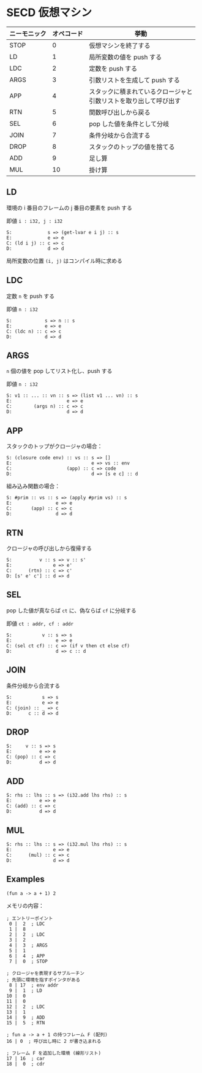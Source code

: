 # SECD 仮想マシン

| ニーモニック | オペコード | 挙動 |
| ---- | ---- | ---- |
| STOP | 0 | 仮想マシンを終了する |
| LD | 1 | 局所変数の値を push する |
| LDC | 2 | 定数を push する |
| ARGS | 3 | 引数リストを生成して push する |
| APP | 4 | スタックに積まれているクロージャと<br>引数リストを取り出して呼び出す |
| RTN | 5 | 関数呼び出しから戻る |
| SEL | 6 | pop した値を条件として分岐 |
| JOIN | 7 | 条件分岐から合流する |
| DROP | 8 | スタックのトップの値を捨てる |
| ADD | 9 | 足し算 |
| MUL | 10 | 掛け算 |

## LD

環境の i 番目のフレームの j 番目の要素を push する

即値 ``i : i32, j : i32``

```
S:             s => (get-lvar e i j) :: s
E:             e => e
C: (ld i j) :: c => c
D:             d => d
```

局所変数の位置 ``(i, j)`` はコンパイル時に求める

## LDC

定数 ``n`` を push する

即値 ``n : i32``

```
S:            s => n :: s
E:            e => e
C: (ldc n) :: c => c
D:            d => d
```

## ARGS

``n`` 個の値を pop してリスト化し、push する

即値 ``n : i32``

```
S: v1 :: ... :: vn :: s => (list v1 ... vn) :: s
E:                    e => e
C:        (args n) :: c => c
D:                    d => d
```

## APP

スタックのトップがクロージャの場合：

```
S: (closure code env) :: vs :: s => []
E:                             e => vs :: env
C:                    (app) :: c => code
D:                             d => [s e c] :: d
```

組み込み関数の場合：

```
S: #prim :: vs :: s => (apply #prim vs) :: s
E:                e => e
C:       (app) :: c => c
D:                d => d
```

## RTN

クロージャの呼び出しから復帰する

```
S:          v :: s => v :: s' 
E:               e => e'
C:      (rtn) :: c => c'
D: [s' e' c'] :: d => d
```

## SEL

pop した値が真ならば ``ct`` に、偽ならば ``cf`` に分岐する

即値 ``ct : addr, cf : addr``

```
S:           v :: s => s
E:                e => e
C: (sel ct cf) :: c => (if v then ct else cf)
D:                d => c :: d
```

## JOIN

条件分岐から合流する

```
S:           s => s
E:           e => e
C: (join) :: _ => c
D:      c :: d => d
```

## DROP

```
S:     v :: s => s
E:          e => e
C: (pop) :: c => c
D:          d => d
```

## ADD

```
S: rhs :: lhs :: s => (i32.add lhs rhs) :: s
E:          e => e
C: (add) :: c => c
D:          d => d
```

## MUL

```
S: rhs :: lhs :: s => (i32.mul lhs rhs) :: s
E:               e => e
C:      (mul) :: c => c
D:               d => d
```

## Examples

```
(fun a -> a + 1) 2
```

メモリの内容：

```
; エントリーポイント
 0 |  2  ; LDC
 1 |  8
 2 |  2  ; LDC
 3 |  2
 4 |  3  ; ARGS
 5 |  1
 6 |  4  ; APP
 7 |  0  ; STOP

; クロージャを表現するサブルーチン
; 先頭に環境を指すポインタがある
 8 | 17  ; env addr
 9 |  1  ; LD
10 |  0
11 |  0
12 |  2  ; LDC
13 |  1
14 |  9  ; ADD
15 |  5  ; RTN

; fun a -> a + 1 の持つフレーム F (配列)
16 | 0  ; 呼び出し時に 2 が書き込まれる

; フレーム F を追加した環境 (線形リスト)
17 | 16  ; car
18 |  0  ; cdr
```
